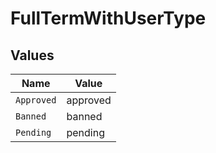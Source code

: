 # FullTermWithUserType


## Values

| Name       | Value      |
| ---------- | ---------- |
| `Approved` | approved   |
| `Banned`   | banned     |
| `Pending`  | pending    |